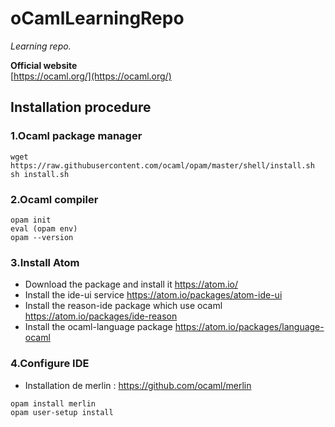 # oCamlLearningRepo

*Learning repo.*

**Official website**  
[https://ocaml.org/](https://ocaml.org/)

## Installation procedure
### 1.Ocaml package manager
```console
wget https://raw.githubusercontent.com/ocaml/opam/master/shell/install.sh
sh install.sh
```
### 2.Ocaml compiler
```console
opam init
eval (opam env)
opam --version
```
### 3.Install Atom
* Download the package and install it https://atom.io/
* Install the ide-ui service https://atom.io/packages/atom-ide-ui
* Install the reason-ide package which use ocaml https://atom.io/packages/ide-reason
* Install the ocaml-language package https://atom.io/packages/language-ocaml

### 4.Configure IDE
* Installation de merlin  : https://github.com/ocaml/merlin
```console
opam install merlin
opam user-setup install
```
